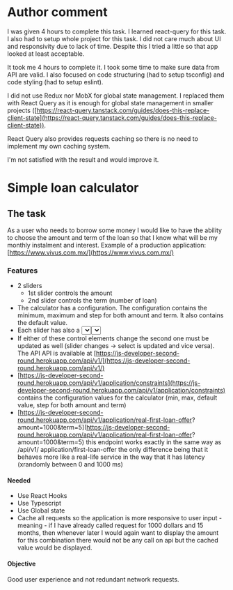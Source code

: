 # Author comment

I was given 4 hours to complete this task. I learned react-query for this task. I also had to setup whole project for this task. I did not care much about UI and responsivity due to lack of time. Despite this I tried a little so that app looked at least acceptable.

It took me 4 hours to complete it. I took some time to make sure data from API are valid. I also focused on code structuring (had to setup tsconfig) and code styling (had to setup eslint).

I did not use Redux nor MobX for global state management. I replaced them with React Query as it is enough for global state management in smaller projects ([https://react-query.tanstack.com/guides/does-this-replace-client-state](https://react-query.tanstack.com/guides/does-this-replace-client-state)).

React Query also provides requests caching so there is no need to implement my own caching system.

I'm not satisfied with the result and would improve it.

# Simple loan calculator
## The task
As a user who needs to borrow some money I would like to have the ability to choose the
amount and term of the loan so that I know what will be my monthly instalment and interest.
Example of a production application: [https://www.vivus.com.mx/](https://www.vivus.com.mx/)
### Features
* 2 sliders
    * 1st slider controls the amount
    * 2nd slider controls the term (number of loan)
* The calculator has a configuration. The configuration contains the minimum, maximum and step
for both amount and term. It also contains the default value.
* Each slider has also a <select> besides it. The <select> contains all possible values (take step
into account).
* If either of these control elements change the second one must be updated as well (slider
changes -> select is updated and vice versa).
The API
API is available at [https://js-developer-second-round.herokuapp.com/api/v1/](https://js-developer-second-round.herokuapp.com/api/v1/)
* [https://js-developer-second-round.herokuapp.com/api/v1/application/constraints](https://js-developer-second-round.herokuapp.com/api/v1/application/constraints) contains
the configuration values for the calculator (min, max, default value, step for both amount
and term)
* [https://js-developer-second-round.herokuapp.com/api/v1/application/real-first-loan-offer?
amount=1000&term=5](https://js-developer-second-round.herokuapp.com/api/v1/application/real-first-loan-offer?
amount=1000&term=5) this endpoint works exactly in the same way as /api/v1/
application/first-loan-offer the only difference being that it behaves more like a real-life
service in the way that it has latency (xrandomly between 0 and 1000 ms)
#### Needed
* Use React Hooks
* Use Typescript
* Use Global state
* Cache all requests so the application is more responsive to user input - meaning -
if I have already called request for 1000 dollars and 15 months, then whenever later I
would again want to display the amount for this combination there would not be any call
on api but the cached value would be displayed.
#### Objective
Good user experience and not redundant network requests.
